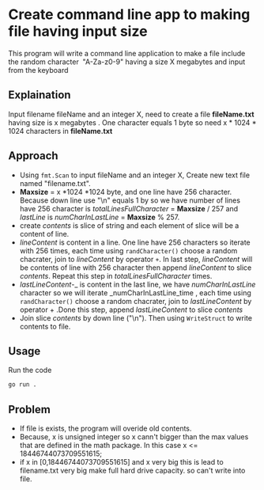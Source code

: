 # Create command line app to making file having input size 
This program will write a command line application to make a file include the random character  "A-Za-z0-9" having a size X megabytes and input from the keyboard

## Explaination

Input filename fileName and an integer X, need to create a file **fileName.txt** having size is x megabytes . One character equals 1 byte so need x \* 1024 \* 1024 characters in **fileName.txt**

## Approach

- Using `fmt.Scan` to input fileName and an integer X, Create new text file named "filename.txt".
- __Maxsize__ = x \*1024 \*1024 byte, and one line have 256 character. Because down line use "\n" equals 1 by so we have number of lines have 256 character is _totalLinesFullCharacter_ = __Maxsize__ / 257 and _lastLine_ is _numCharInLastLine_ = __Maxsize__ % 257.
- create _contents_ is slice of string and each element of slice will be a content of line.
- _lineContent_ is content in a line. One line have 256 characters so iterate with 256 times, each time using `randCharacter()` choose a random chacrater, join to _lineContent_ by operator `+`. In last step, _lineContent_ will be contents of line with 256 character then append _lineContent_ to slice  _contents_. Repeat this step in _totalLinesFullCharacter_ times.
- _lastLineContent_-_ is content in the last line, we have _numCharInLastLine_ character so we will iterate _numCharInLastLine_time , each time using `randCharacter()` choose a random chacrater, join  to _lastLineContent_ by operator + .Done this step, append _lastLineContent_ to slice _contents_
- Join slice _contents_ by down line ("\n"). Then using `WriteStruct` to write contents to file.

## Usage

Run the code

```bash
go run .
```

## Problem

- If file is exists, the program will overide old contents.
- Because, x is unsigned integer so x cann't bigger than the max values that are defined in the math package. In this case x <= 18446744073709551615;
- if x in [0,18446744073709551615] and x very big this is lead to filename.txt very big make full hard drive capacity. so can't write into file.
